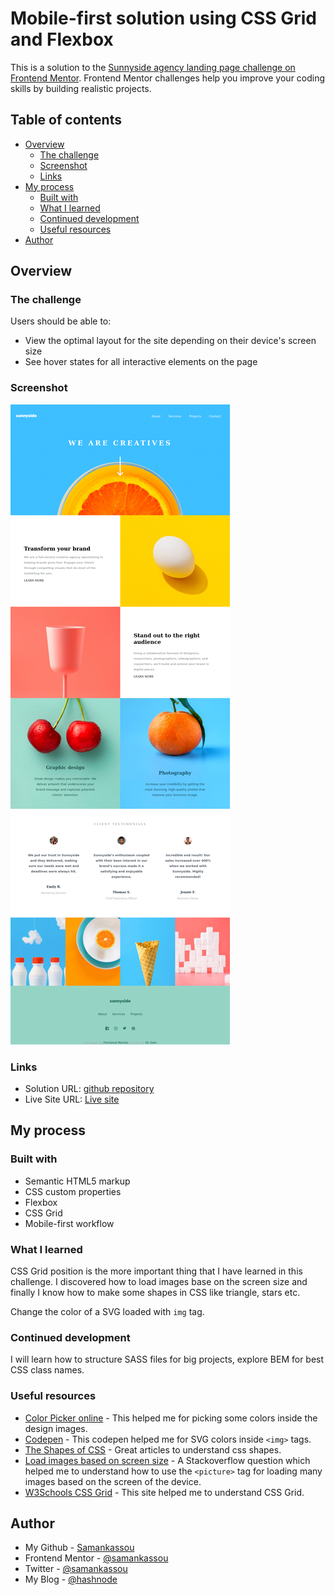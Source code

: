 # Mobile-first solution using CSS Grid and Flexbox

This is a solution to the [Sunnyside agency landing page challenge on Frontend Mentor](https://www.frontendmentor.io/challenges/sunnyside-agency-landing-page-7yVs3B6ef). Frontend Mentor challenges help you improve your coding skills by building realistic projects.

## Table of contents

- [Overview](#overview)
  - [The challenge](#the-challenge)
  - [Screenshot](#screenshot)
  - [Links](#links)
- [My process](#my-process)
  - [Built with](#built-with)
  - [What I learned](#what-i-learned)
  - [Continued development](#continued-development)
  - [Useful resources](#useful-resources)
- [Author](#author)

## Overview

### The challenge

Users should be able to:

- View the optimal layout for the site depending on their device's screen size
- See hover states for all interactive elements on the page

### Screenshot

![](./screenshot.png)

### Links

- Solution URL: [github repository](https://github.com/samankassou/sunnyside-agency-landing-page-main)
- Live Site URL: [Live site](https://samankassou.github.io/sunnyside-agency-landing-page-main/)

## My process

### Built with

- Semantic HTML5 markup
- CSS custom properties
- Flexbox
- CSS Grid
- Mobile-first workflow

### What I learned

CSS Grid position is the more important thing that I have learned in this challenge. I discovered how to load images base on the screen size and finally I know how to make some shapes in CSS like triangle, stars etc.

Change the color of a SVG loaded with `img` tag.

### Continued development

I will learn how to structure SASS files for big projects, explore BEM for best CSS class names.

### Useful resources

- [Color Picker online](https://www.imagecolorpicker.com) - This helped me for picking some colors inside the design images.
- [Codepen](https://www.codepen.io/sosuke/pen/Pjoqqp) - This codepen helped me for SVG colors inside `<img>` tags.
- [The Shapes of CSS](https://www.css-tricks.com/the-shapes-of-css/) - Great articles to understand css shapes.
- [Load images based on screen size](https://www.questions/23414817/load-images-based-on-screen-size) - A Stackoverflow question which helped me to understand how to use the `<picture>` tag for loading many images based on the screen of the device.
- [W3Schools CSS Grid](https://www.w3schools.com/css/css_grid.asp) - This site helped me to understand CSS Grid.

## Author

- My Github - [Samankassou](https://www.github.com/samankassou)
- Frontend Mentor - [@samankassou](https://www.frontendmentor.io/profile/samankassou)
- Twitter - [@samankassou](https://www.twitter.com/samankassou3)
- My Blog - [@hashnode](https://drsam.hashnode.dev)
